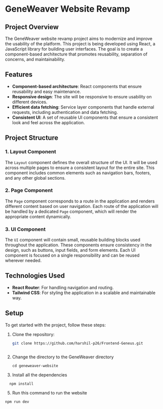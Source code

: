 # GeneWeaver Website Revamp

## Project Overview

The GeneWeaver website revamp project aims to modernize and improve the usability of the platform. This project is being developed using React, a JavaScript library for building user interfaces. The goal is to create a component-based architecture that promotes reusability, separation of concerns, and maintainability.

## Features

- **Component-based architecture**: React components that ensure reusability and easy maintenance.
- **Responsive design**: The site will be responsive to ensure usability on different devices.
- **Efficient data fetching**: Service layer components that handle external requests, including authentication and data fetching.
- **Consistent UI**: A set of reusable UI components that ensure a consistent look and feel across the application.

## Project Structure

### 1. **Layout Component**
The `Layout` component defines the overall structure of the UI. It will be used across multiple pages to ensure a consistent layout for the entire site. This component includes common elements such as navigation bars, footers, and any other global sections.

### 2. **Page Component**
The `Page` component corresponds to a route in the application and renders different content based on user navigation. Each route of the application will be handled by a dedicated `Page` component, which will render the appropriate content dynamically.

### 3. **UI Component**
The `UI` component will contain small, reusable building blocks used throughout the application. These components ensure consistency in the design, such as buttons, input fields, and form elements. Each UI component is focused on a single responsibility and can be reused wherever needed.



## Technologies Used


- **React Router**: For handling navigation and routing.
- **Tailwind CSS**: For styling the application in a scalable and maintainable way.


## Setup

To get started with the project, follow these steps:

1. Clone the repository:
   ```bash
   git clone https://github.com/harshil-p26/Frontend-Geneus.git
  
  2. Change the directory to the GeneWeaver directory

      ```
      cd geneweaver-website
     ```

  4. Install all the dependencies
   ```
     npm install
   ```
   
 5. Run this command to run the website
   ```
 npm run dev
  ```


